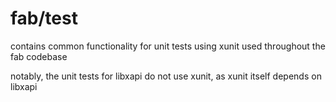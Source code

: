 # fab/test

contains common functionality for unit tests using xunit used throughout the fab codebase

notably, the unit tests for libxapi do not use xunit, as xunit itself depends on libxapi
